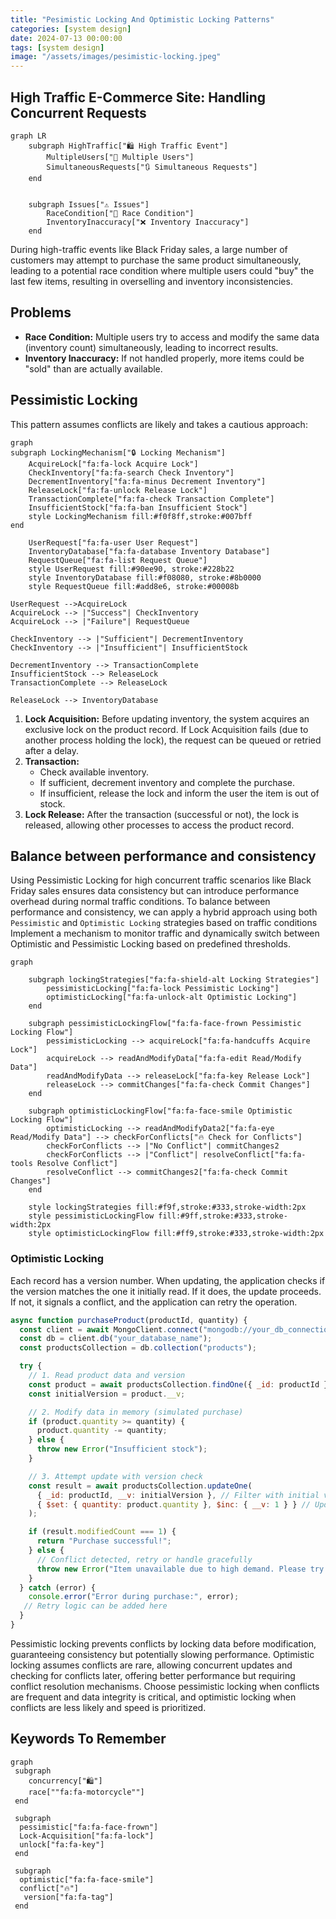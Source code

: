 ```yaml
---
title: "Pesimistic Locking And Optimistic Locking Patterns"
categories: [system design]
date: 2024-07-13 00:00:00
tags: [system design]
image: "/assets/images/pesimistic-locking.jpeg"
---
```



## High Traffic E-Commerce Site: Handling Concurrent Requests

```mermaid
graph LR
    subgraph HighTraffic["🛍️ High Traffic Event"]
        MultipleUsers["👥 Multiple Users"]
        SimultaneousRequests["🔃 Simultaneous Requests"]
    end


    subgraph Issues["⚠️ Issues"]
        RaceCondition["🏁 Race Condition"]
        InventoryInaccuracy["❌ Inventory Inaccuracy"]
    end
```

During high-traffic events like Black Friday sales, a large number of customers may attempt to purchase the same product simultaneously, leading to a potential race condition where multiple users could "buy" the last few items, resulting in overselling and inventory inconsistencies.

## Problems

* **Race Condition:** Multiple users try to access and modify the same data (inventory count) simultaneously, leading to incorrect results.
* **Inventory Inaccuracy:**  If not handled properly, more items could be "sold" than are actually available.

## Pessimistic Locking 

This pattern assumes conflicts are likely and takes a cautious approach:

```mermaid
graph 
subgraph LockingMechanism["🔒 Locking Mechanism"]
    AcquireLock["fa:fa-lock Acquire Lock"]
    CheckInventory["fa:fa-search Check Inventory"]
    DecrementInventory["fa:fa-minus Decrement Inventory"]
    ReleaseLock["fa:fa-unlock Release Lock"]
    TransactionComplete["fa:fa-check Transaction Complete"]
    InsufficientStock["fa:fa-ban Insufficient Stock"]
    style LockingMechanism fill:#f0f8ff,stroke:#007bff
end

    UserRequest["fa:fa-user User Request"]
    InventoryDatabase["fa:fa-database Inventory Database"]
    RequestQueue["fa:fa-list Request Queue"]
    style UserRequest fill:#90ee90, stroke:#228b22
    style InventoryDatabase fill:#f08080, stroke:#8b0000
    style RequestQueue fill:#add8e6, stroke:#00008b

UserRequest -->AcquireLock
AcquireLock --> |"Success"| CheckInventory
AcquireLock --> |"Failure"| RequestQueue

CheckInventory --> |"Sufficient"| DecrementInventory
CheckInventory --> |"Insufficient"| InsufficientStock

DecrementInventory --> TransactionComplete
InsufficientStock --> ReleaseLock
TransactionComplete --> ReleaseLock

ReleaseLock --> InventoryDatabase
```

1. **Lock Acquisition:** Before updating inventory, the system acquires an exclusive lock on the product record. If Lock Acquisition fails (due to another process holding the lock), the request can be queued or retried after a delay.
2. **Transaction:**
   * Check available inventory.
   * If sufficient, decrement inventory and complete the purchase.
   * If insufficient, release the lock and inform the user the item is out of stock.
3. **Lock Release:** After the transaction (successful or not), the lock is released, allowing other processes to access the product record.


##  Balance between performance and consistency

Using Pessimistic Locking for high concurrent traffic scenarios like Black Friday sales ensures data consistency but can introduce performance overhead during normal traffic conditions. To balance between performance and consistency, we can apply a hybrid approach using both `Pessimistic` and `Optimistic Locking` strategies based on traffic conditions
Implement a mechanism to monitor traffic and dynamically switch between Optimistic and Pessimistic Locking based on predefined thresholds.



```mermaid
graph 

    subgraph lockingStrategies["fa:fa-shield-alt Locking Strategies"]
        pessimisticLocking["fa:fa-lock Pessimistic Locking"]
        optimisticLocking["fa:fa-unlock-alt Optimistic Locking"]
    end

    subgraph pessimisticLockingFlow["fa:fa-face-frown Pessimistic Locking Flow"]
        pessimisticLocking --> acquireLock["fa:fa-handcuffs Acquire Lock"]
        acquireLock --> readAndModifyData["fa:fa-edit Read/Modify Data"]
        readAndModifyData --> releaseLock["fa:fa-key Release Lock"]
        releaseLock --> commitChanges["fa:fa-check Commit Changes"]
    end

    subgraph optimisticLockingFlow["fa:fa-face-smile Optimistic Locking Flow"]
        optimisticLocking --> readAndModifyData2["fa:fa-eye Read/Modify Data"] --> checkForConflicts["🔥 Check for Conflicts"]
        checkForConflicts --> |"No Conflict"| commitChanges2
        checkForConflicts --> |"Conflict"| resolveConflict["fa:fa-tools Resolve Conflict"]
        resolveConflict --> commitChanges2["fa:fa-check Commit Changes"]
    end

    style lockingStrategies fill:#f9f,stroke:#333,stroke-width:2px
    style pessimisticLockingFlow fill:#9ff,stroke:#333,stroke-width:2px
    style optimisticLockingFlow fill:#ff9,stroke:#333,stroke-width:2px
```

### Optimistic Locking 

Each record has a version number. When updating, the application checks if the version matches the one it initially read. If it does, the update proceeds. If not, it signals a conflict, and the application can retry the operation.

```js
async function purchaseProduct(productId, quantity) {
  const client = await MongoClient.connect("mongodb://your_db_connection_string");
  const db = client.db("your_database_name");
  const productsCollection = db.collection("products");

  try {
    // 1. Read product data and version
    const product = await productsCollection.findOne({ _id: productId });
    const initialVersion = product.__v;

    // 2. Modify data in memory (simulated purchase)
    if (product.quantity >= quantity) {
      product.quantity -= quantity;
    } else {
      throw new Error("Insufficient stock");
    }

    // 3. Attempt update with version check
    const result = await productsCollection.updateOne(
      { _id: productId, __v: initialVersion }, // Filter with initial version
      { $set: { quantity: product.quantity }, $inc: { __v: 1 } } // Update quantity and increment version
    );

    if (result.modifiedCount === 1) {
      return "Purchase successful!";
    } else {
      // Conflict detected, retry or handle gracefully
      throw new Error("Item unavailable due to high demand. Please try again.");
    }
  } catch (error) {
    console.error("Error during purchase:", error);
   // Retry logic can be added here
  } 
}

```

Pessimistic locking prevents conflicts by locking data before modification, guaranteeing consistency but potentially slowing performance. Optimistic locking assumes conflicts are rare, allowing concurrent updates and checking for conflicts later, offering better performance but requiring conflict resolution mechanisms. Choose pessimistic locking when conflicts are frequent and data integrity is critical, and optimistic locking when conflicts are less likely and speed is prioritized.


## Keywords To Remember

```mermaid
graph 
 subgraph  
    concurrency["🛍️"]
    race[""fa:fa-motorcycle""]
 end

 subgraph  
  pessimistic["fa:fa-face-frown"]
  Lock-Acquisition["fa:fa-lock"]
  unlock["fa:fa-key"]
 end 
 
 subgraph  
  optimistic["fa:fa-face-smile"]
  conflict["🔥"]
   version["fa:fa-tag"]
 end

```